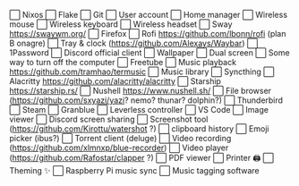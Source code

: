 ⬜ Nixos
⬜ Flake
⬜ Git
⬜ User account
⬜ Home manager
⬜ Wireless mouse
⬜ Wireless keyboard
⬜ Wireless headset
⬜ Sway https://swaywm.org/
⬜ Firefox
⬜ Rofi https://github.com/lbonn/rofi (plan B onagre)
⬜ Tray & clock (https://github.com/Alexays/Waybar)
⬜ 1Password
⬜ Discord official client
⬜ Wallpaper
⬜ Dual screen
⬜ Some way to turn off the computer
⬜ Freetube
⬜ Music playback https://github.com/tramhao/termusic
⬜ Music library
⬜ Syncthing
⬜ Alacritty https://github.com/alacritty/alacritty
⬜ Starship https://starship.rs/
⬜ Nushell https://www.nushell.sh/
⬜ File browser (https://github.com/sxyazi/yazi? nemo? thunar? dolphin?)
⬜ Thunderbird
⬜ Steam
⬜ Granblue
⬜ Leverless controller
⬜ VS Code
⬜ Image viewer
⬜ Discord screen sharing
⬜ Screenshot tool (https://github.com/Kirottu/watershot ?)
⬜ clipboard history
⬜ Emoji picker (ibus?)
⬜ Torrent client (deluge)
⬜ Video recording (https://github.com/xlmnxp/blue-recorder)
⬜ Video player (https://github.com/Rafostar/clapper ?)
⬜ PDF viewer
⬜ Printer 🖨
⬜ Theming ✨
⬜ Raspberry Pi music sync
⬜ Music tagging software
